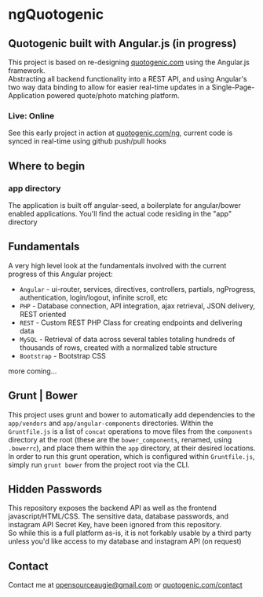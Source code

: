 # ngQuotogenic

## Quotogenic built with Angular.js (in progress)

This project is based on re-designing [quotogenic.com](http://quotogenic.com) using the Angular.js framework.  
Abstracting all backend functionality into a REST API, and using Angular's two way data binding
to allow for easier real-time updates in a Single-Page-Application powered quote/photo matching platform.

### Live: Online

See this early project in action at [quotogenic.com/ng](http://quotogenic.com/ng), current code is synced in real-time using github push/pull hooks

## Where to begin

### app directory

The application is built off angular-seed, a boilerplate for angular/bower enabled applications.
You'll find the actual code residing in the "app" directory

## Fundamentals

A very high level look at the fundamentals involved with the current progress of this Angular project: 

* `Angular` - ui-router, services, directives, controllers, partials, ngProgress, authentication, login/logout, infinite scroll, etc
* `PHP` - Database connection, API integration, ajax retrieval, JSON delivery, REST oriented
* `REST` - Custom REST PHP Class for creating endpoints and delivering data
* `MySQL` - Retrieval of data across several tables totaling hundreds of thousands of rows, created with a normalized table structure
* `Bootstrap` - Bootstrap CSS

more coming...

## Grunt | Bower

This project uses grunt and bower to automatically add dependencies to the `app/vendors` and `app/angular-components` directories.
Within the `Gruntfile.js` is a list of `concat` operations to move files from the `components` directory at the root (these are the `bower_components`, renamed, using `.bowerrc`),
and place them within the `app` directory, at their desired locations.
In order to run this grunt operation, which is configured within `Gruntfile.js`, simply run `grunt bower` from the project root via the CLI.

## Hidden Passwords

This repository exposes the backend API as well as the frontend javascript/HTML/CSS.
The sensitive data, database passwords, and instagram API Secret Key, have been ignored from this repository.  
So while this is a full platform as-is, it is not forkably usable by a third party unless you'd like access to my database and instagram API (on request)

## Contact

Contact me at opensourceaugie@gmail.com or [quotogenic.com/contact](http://quotogenic.com/contact)